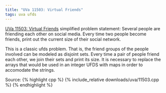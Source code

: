```yaml
---
title: "UVa 11503: Virtual Friends"
tags: uva ufds
---
```

[UVa 11503: Virtual Friends](https://uva.onlinejudge.org/external/115/p11503.pdf) simplified problem statement: Several people are friending each other on social media. Every time two people become friends, print out the current size of their social network.
<!--more-->
This is a classic ufds problem. That is, the friend groups of the people involved can be modeled as disjoint sets. Every time a pair of people friend each other, we join their sets and print its size. It is necessary to replace the arrays that would be used in an integer UFDS with maps in order to accomodate the strings.

Source:
{% highlight cpp %}
{% include_relative downloads/uva/11503.cpp %}
{% endhighlight %}
